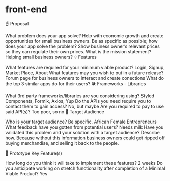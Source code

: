 # front-end

☝️ Proposal

What problem does your app solve?
Help with economic growth and create opportunities for small business owners.
Be as specific as possible; how does your app solve the problem?
Show business owner’s relevant prices so they can regulate their own prices.
What is the mission statement?
Helping small business owners?
💡 Features

What features are required for your minimum viable product?
Login, Signup, Market Place, About
What features may you wish to put in a future release?
Forum page for business owners to interact and create conections
What do the top 3 similar apps do for their users?
🛠 Frameworks - Libraries

What 3rd party frameworks/libraries are you considering using?
Styled Components, Formik, Axios, Yup
Do the APIs you need require you to contact them to gain access?
No, but maybe
Are you required to pay to use said API(s)?
	Too poor, so no
🎯 Target Audience

Who is your target audience? Be specific.
African Female Entrepreneurs 
What feedback have you gotten from potential users?
Needs milk
Have you validated this problem and your solution with a target audience? Describe how.
Because without this information business owners could get ripped off buying merchandise, and selling it back to the people.

🔑 Prototype Key Feature(s)

How long do you think it will take to implement these features?
2 weeks
Do you anticipate working on stretch functionality after completion of a Minimal Viable Product?
Yes
